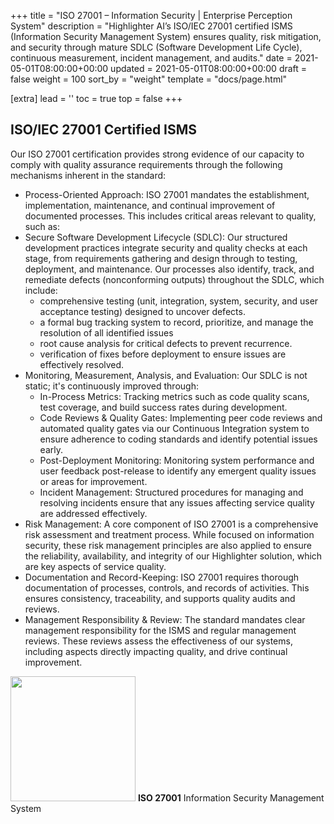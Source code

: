 +++
title = "ISO 27001 – Information Security | Enterprise Perception System"
description = "Highlighter AI’s ISO/IEC 27001 certified ISMS (Information Security Management System) ensures quality, risk mitigation, and security through mature SDLC (Software Development Life Cycle), continuous measurement, incident management, and audits."
date = 2021-05-01T08:00:00+00:00
updated = 2021-05-01T08:00:00+00:00
draft = false
weight = 100
sort_by = "weight"
template = "docs/page.html"

[extra]
lead = ''
toc = true
top = false
+++

## ISO/IEC 27001 Certified ISMS  
Our ISO 27001 certification provides strong evidence of our capacity to comply with quality assurance requirements through the following mechanisms inherent in the standard:

- Process-Oriented Approach: ISO 27001 mandates the establishment, implementation, maintenance, and continual improvement of documented processes. This includes critical areas relevant to quality, such as:
- Secure Software Development Lifecycle (SDLC): Our structured development practices integrate security and quality checks at each stage, from requirements gathering and design through to testing, deployment, and maintenance. Our processes also identify, track, and remediate defects (nonconforming outputs) throughout the SDLC, which include:
    - comprehensive testing (unit, integration, system, security, and user acceptance testing) designed to uncover defects.
    - a formal bug tracking system to record, prioritize, and manage the resolution of all identified issues
    - root cause analysis for critical defects to prevent recurrence.
    - verification of fixes before deployment to ensure issues are effectively resolved.
- Monitoring, Measurement, Analysis, and Evaluation: Our SDLC is not static; it's continuously improved through:
    - In-Process Metrics: Tracking metrics such as code quality scans, test coverage, and build success rates during development.
    - Code Reviews & Quality Gates: Implementing peer code reviews and automated quality gates via our Continuous Integration system to ensure adherence to coding standards and identify potential issues early.
    - Post-Deployment Monitoring: Monitoring system performance and user feedback post-release to identify any emergent quality issues or areas for improvement.
    - Incident Management: Structured procedures for managing and resolving incidents ensure that any issues affecting service quality are addressed effectively.
- Risk Management: A core component of ISO 27001 is a comprehensive risk assessment and treatment process. While focused on information security, these risk management principles are also applied to ensure the reliability, availability, and integrity of our Highlighter solution, which are key aspects of service quality.
- Documentation and Record-Keeping: ISO 27001 requires thorough documentation of processes, controls, and records of activities. This ensures consistency, traceability, and supports quality audits and reviews.
- Management Responsibility & Review: The standard mandates clear management responsibility for the ISMS and regular management reviews. These reviews assess the effectiveness of our systems, including aspects directly impacting quality, and drive continual improvement.

<div>
<img decoding="async" width="200" src="https://gccertification.com/wp-content/uploads/2021/05/ISOIEC-27001-Certified_col.svg" data-src="https://gccertification.com/wp-content/uploads/2021/05/ISOIEC-27001-Certified_col.svg" class="attachment- size- lazy-load-active" alt="">
<strong>ISO 27001</strong>
Information Security Management System
</div>
